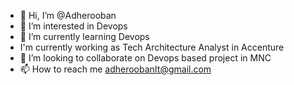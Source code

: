 - 👋 Hi, I’m @Adherooban
- 👀 I’m interested in Devops
- 🌱 I’m currently learning Devops
- I'm currently working as Tech Architecture Analyst in Accenture
- 💞️ I’m looking to collaborate on Devops based project in MNC
- 📫 How to reach me adheroobanIt@gmail.com

<!---
Adherooban/Adherooban is a ✨ special ✨ repository because its `README.md` (this file) appears on your GitHub profile.
You can click the Preview link to take a look at your changes.
--->
